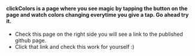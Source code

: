 #### clickColors is a page where you see magic by tapping the button on the page and watch colors changing everytime you give a tap. Go ahead try it.

* Check this page on the right side you will see a link to the published github page.
* Click that link and check this work for yourself :)
